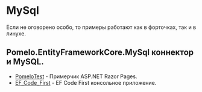 # MySql

Если не оговорено особо, то примеры работают как в форточках, так и в линухе.

## Pomelo.EntityFrameworkCore.MySql коннектор и MySQL.

- [PomeloTest](PomeloTest) - Примерчик ASP.NET Razor Pages.
- [EF_Code_First](EF_Code_First) - EF Code First консольное приложение.
